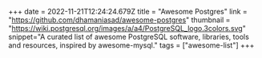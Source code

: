 +++
date = 2022-11-21T12:24:24.679Z
title = "Awesome Postgres"
link = "https://github.com/dhamaniasad/awesome-postgres"
thumbnail = "https://wiki.postgresql.org/images/a/a4/PostgreSQL_logo.3colors.svg"
snippet="A curated list of awesome PostgreSQL software, libraries, tools and resources, inspired by awesome-mysql."
tags = ["awesome-list"]
+++
